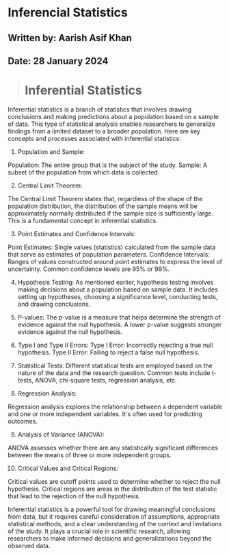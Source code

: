 # **Inferencial Statistics**

## **Written by:** Aarish Asif Khan

## **Date:** 28 January 2024 

> # **Inferential Statistics** 

Inferential statistics is a branch of statistics that involves drawing conclusions and making predictions about a population based on a sample of data. This type of statistical analysis enables researchers to generalize findings from a limited dataset to a broader population. Here are key concepts and processes associated with inferential statistics:

1. Population and Sample:

Population: The entire group that is the subject of the study.
Sample: A subset of the population from which data is collected.

2. Central Limit Theorem:

The Central Limit Theorem states that, regardless of the shape of the population distribution, the distribution of the sample means will be approximately normally distributed if the sample size is sufficiently large. This is a fundamental concept in inferential statistics.

3. Point Estimates and Confidence Intervals:

Point Estimates: Single values (statistics) calculated from the sample data that serve as estimates of population parameters.
Confidence Intervals: Ranges of values constructed around point estimates to express the level of uncertainty. Common confidence levels are 95% or 99%.


4. Hypothesis Testing:
As mentioned earlier, hypothesis testing involves making decisions about a population based on sample data. It includes setting up hypotheses, choosing a significance level, conducting tests, and drawing conclusions.


5. P-values:
The p-value is a measure that helps determine the strength of evidence against the null hypothesis. A lower p-value suggests stronger evidence against the null hypothesis.


6. Type I and Type II Errors:
Type I Error: Incorrectly rejecting a true null hypothesis.
Type II Error: Failing to reject a false null hypothesis.

7. Statistical Tests:
Different statistical tests are employed based on the nature of the data and the research question. Common tests include t-tests, ANOVA, chi-square tests, regression analysis, etc.

8. Regression Analysis:

Regression analysis explores the relationship between a dependent variable and one or more independent variables. It's often used for predicting outcomes.

9. Analysis of Variance (ANOVA):

ANOVA assesses whether there are any statistically significant differences between the means of three or more independent groups.

10. Critical Values and Critical Regions:

Critical values are cutoff points used to determine whether to reject the null hypothesis. Critical regions are areas in the distribution of the test statistic that lead to the rejection of the null hypothesis.


Inferential statistics is a powerful tool for drawing meaningful conclusions from data, but it requires careful consideration of assumptions, appropriate statistical methods, and a clear understanding of the context and limitations of the study. It plays a crucial role in scientific research, allowing researchers to make informed decisions and generalizations beyond the observed data.